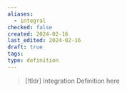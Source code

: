 ```yaml
---
aliases:
  - integral
checked: false
created: 2024-02-16
last_edited: 2024-02-16
draft: true
tags: 
type: definition
---
```

>[!tldr] Integration
>Definition here

